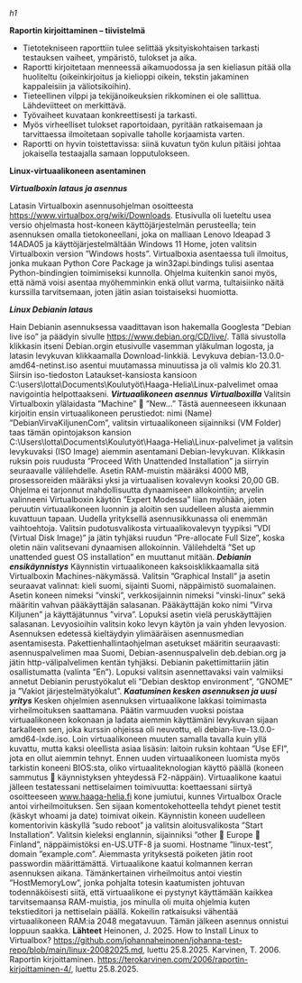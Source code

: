 *h1*

**Raportin kirjoittaminen – tiivistelmä**
-	Tietotekniseen raporttiin tulee selittää yksityiskohtaisen tarkasti testauksen vaiheet, ympäristö, tulokset ja aika.
-	Raportti kirjoitetaan menneessä aikamuodossa ja sen kieliasun pitää olla huoliteltu (oikeinkirjoitus ja kielioppi oikein, tekstin jakaminen kappaleisiin ja väliotsikoihin).
-	Tieteellinen vilppi ja tekijänoikeuksien rikkominen ei ole sallittua. Lähdeviitteet on merkittävä.
-	Työvaiheet kuvataan konkreettisesti ja tarkasti.
-	Myös virheelliset tulokset raportoidaan, pyritään ratkaisemaan ja tarvittaessa ilmoitetaan sopivalle taholle korjaamista varten.
-	Raportti on hyvin toistettavissa: siinä kuvatun työn kulun pitäisi johtaa jokaisella testaajalla samaan lopputulokseen.
  
**Linux-virtuaalikoneen asentaminen**
 	
***Virtualboxin lataus ja asennus***

Latasin Virtualboxin asennusohjelman osoitteesta https://www.virtualbox.org/wiki/Downloads. Etusivulla oli lueteltu usea versio ohjelmasta host-koneen käyttöjärjestelmän perusteella; tein asennuksen omalla tietokoneellani, joka on malliaan Lenovo Ideapad 3 14ADA05 ja käyttöjärjestelmältään Windows 11 Home, joten valitsin Virtualboxin version ”Windows hosts”.
Virtualboxia asentaessa tuli ilmoitus, jonka mukaan Python Core Package ja win32api.bindings tulisi asentaa Python-bindingien toimimiseksi kunnolla. Ohjelma kuitenkin sanoi myös, että nämä voisi asentaa myöhemminkin enkä ollut varma, tultaisiinko näitä kurssilla tarvitsemaan, joten jätin asian toistaiseksi huomiotta.

***Linux Debianin lataus***

Hain Debianin asennuksessa vaadittavan ison hakemalla Googlesta ”Debian live iso” ja päädyin sivulle https://www.debian.org/CD/live/. Tällä sivustolla klikkasin itseni Debian.orgin etusivulle vasemman yläkulman logosta, ja latasin levykuvan klikkaamalla Download-linkkiä. Levykuva debian-13.0.0-amd64-netinst.iso asentui muutamassa minuutissa ja oli valmis klo 20.31. Siirsin iso-tiedoston Lataukset-kansiosta kansioon C:\users\lotta\Documents\Koulutyöt\Haaga-Helia\Linux-palvelimet omaa navigointia helpottaakseni.
***Virtuaalikoneen asennus Virtualboxilla***
Valitsin Virtualboxin ylälaidasta ”Machine”  ”New…” Tästä auenneeseen ikkunaan kirjoitin ensin virtuaalikoneen perustiedot: nimi (Name) ”DebianVirvaKiljunenCom”, valitsin virtuaalikoneen sijainniksi (VM Folder) taas tämän opintojakson kansion C:\Users\lotta\Documents\Koulutyöt\Haaga-Helia\Linux-palvelimet ja valitsin levykuvaksi (ISO Image) aiemmin asentamani Debian-levykuvan. Klikkasin ruksin pois ruudusta ”Proceed With Unattended Installation” ja siirryin seuraavalle välilehdelle.
Asetin RAM-muistin määräksi 4000 MB, prosessoreiden määräksi yksi ja virtuaalisen kovalevyn kooksi 20,00 GB. Ohjelma ei tarjonnut mahdollisuutta dynaamiseen allokointiin; arvelin valinneeni Virtualboxin käytön ”Expert Modessa” liian myöhään, joten peruutin virtuaalikoneen luonnin ja aloitin sen uudelleen alusta aiemmin kuvattuun tapaan. Uudella yrityksellä asennusikkunassa oli enemmän vaihtoehtoja. Valitsin pudotusvalikosta virtuaalikovalevyn tyypiksi ”VDI (Virtual Disk Image)” ja jätin tyhjäksi ruudun ”Pre-allocate Full Size”, koska oletin näin valitsevani dynaamisen allokoinnin. Välilehdeltä ”Set up unattended guest OS installation” en muuttanut mitään.
***Debianin ensikäynnistys***
Käynnistin virtuaalikoneen kaksoisklikkaamalla sitä Virtualboxin Machines-näkymässä. Valitsin ”Graphical Install” ja asetin seuraavat valinnat: kieli suomi, sijainti Suomi, näppäimistö suomalainen. Asetin koneen nimeksi ”vinski”, verkkosijainnin nimeksi ”vinski-linux” sekä määritin vahvan pääkäyttäjän salasanan. Pääkäyttäjän koko nimi ”Virva Kiljunen” ja käyttäjätunnus ”virva”. Lopuksi asetin vielä peruskäyttäjien salasanan.
Levyosioihin valitsin koko levyn käytön ja vain yhden levyosion. Asennuksen edetessä kieltäydyin ylimääräisen asennusmedian asentamisesta.
Pakettienhallintaohjelman asetukset määritin seuraavasti: asennuspalvelimen maa Suomi, Debian-asennuspalvelin deb.debian.org ja jätin http-välipalvelimen kentän tyhjäksi. Debianin pakettimittariin jätin osallistumatta (valinta ”En”). Lopuksi valitsin asennettavaksi vain valmiiksi annetut Debianin perustyökalut eli ”Debian desktop environment”, ”GNOME” ja ”Vakiot järjestelmätyökalut”.
***Kaatuminen kesken asennuksen ja uusi yritys***
Kesken ohjelmien asennuksen virtuaalikone lakkasi toimimasta virheilmoituksen saattamana. Päätin varmuuden vuoksi poistaa virtuaalikoneen kokonaan ja ladata aiemmin käyttämäni levykuvan sijaan tarkalleen sen, joka kurssin ohjeissa oli neuvottu, eli debian-live-13.0.0-amd64-lxde.iso.
Loin virtuaalikoneen muuten samalla tavalla kuin yllä kuvattu, mutta kaksi oleellista asiaa lisäsin: laitoin ruksin kohtaan ”Use EFI”, jota en ollut aiemmin tehnyt. Ennen uuden virtuaalikoneen luomista myös tarkistin koneeni BIOS:sta, oliko virtuaaliteknologian käyttö päällä (koneen sammutus  käynnistyksen yhteydessä F2-näppäin).
Virtuaalikone kaatui jälleen testatessani nettiselaimen toimivuutta: koettaessani siirtyä osoitteeseen www.haaga-helia.fi kone jumiutui, kunnes Virtualbox Oracle antoi virheilmoituksen. Sen sijaan komentokehotteella tehdyt pienet testit (käskyt whoami ja date) toimivat oikein.
Käynnistin koneen uudelleen komentorivin käskyllä ”sudo reboot” ja valitsin aloitusvalikosta ”Start Installation”. Valitsin kieleksi englannin, sijainniksi ”other  Europe  Finland”, näppäimistöksi en-US.UTF-8 ja suomi. Hostname ”linux-test”, domain ”example.com”. Aiemmasta yrityksestä poiketen jätin root passwordin määrittämättä.
Virtuaalikone kaatui kolmannen kerran asennuksen aikana. Tämänkertainen virheilmoitus antoi viestin ”HostMemoryLow”, jonka pohjalta totesin kaatumisten johtuvan todennäköisesti siitä, että virtuaalikone ei pystynyt käyttämään kaikkea tarvitsemaansa RAM-muistia, jos minulla oli muita ohjelmia kuten tekstieditori ja nettiselain päällä. Kokeilin ratkaisuksi vähentää virtuaalikoneen RAM:ia 2048 megatavuun. Tämän jälkeen asennus onnistui loppuun saakka.
 **Lähteet**
Heinonen, J. 2025. How to Install Linux to Virtualbox? https://github.com/johannaheinonen/johanna-test-repo/blob/main/linux-20082025.md, luettu 25.8.2025.
Karvinen, T. 2006. Raportin kirjoittaminen. https://terokarvinen.com/2006/raportin-kirjoittaminen-4/, luettu 25.8.2025.
